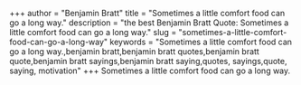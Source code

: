 +++
author = "Benjamin Bratt"
title = "Sometimes a little comfort food can go a long way."
description = "the best Benjamin Bratt Quote: Sometimes a little comfort food can go a long way."
slug = "sometimes-a-little-comfort-food-can-go-a-long-way"
keywords = "Sometimes a little comfort food can go a long way.,benjamin bratt,benjamin bratt quotes,benjamin bratt quote,benjamin bratt sayings,benjamin bratt saying,quotes, sayings,quote, saying, motivation"
+++
Sometimes a little comfort food can go a long way.
